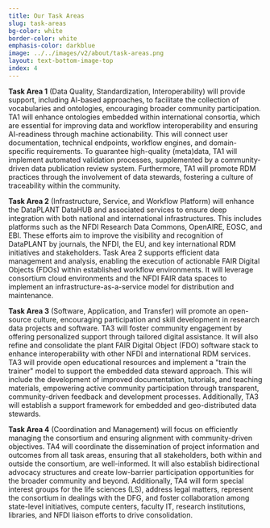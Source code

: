 ```yaml
---
title: Our Task Areas
slug: task-areas
bg-color: white
border-color: white
emphasis-color: darkblue
image: ../../images/v2/about/task-areas.png
layout: text-bottom-image-top
index: 4
---
```


**Task Area 1** (Data Quality, Standardization, Interoperability) will provide support, including AI-based approaches, to facilitate the collection of vocabularies and ontologies, encouraging broader community participation. 
TA1 will enhance ontologies embedded within international consortia, which are essential for improving data and workflow interoperability and ensuring AI-readiness through machine actionability. 
This will connect user documentation, technical endpoints, workflow engines, and domain-specific requirements. 
To guarantee high-quality (meta)data, TA1 will implement automated validation processes, supplemented by a community-driven data publication review system. 
Furthermore, TA1 will promote RDM practices through the involvement of data stewards, fostering a culture of traceability within the community.

**Task Area 2** (Infrastructure, Service, and Workflow Platform) will enhance the DataPLANT DataHUB and associated services to ensure deep integration with both national and international infrastructures. 
This includes platforms such as the NFDI Research Data Commons, OpenAIRE, EOSC, and EBI. 
These efforts aim to improve the visibility and recognition of DataPLANT by journals, the NFDI, the EU, and key international RDM initiatives and stakeholders. 
Task Area 2 supports efficient data management and analysis, enabling the execution of actionable FAIR Digital Objects (FDOs) within established workflow environments. 
It will leverage consortium cloud environments and the NFDI FAIR data spaces to implement an infrastructure-as-a-service model for distribution and maintenance.

**Task Area 3** (Software, Application, and Transfer) will promote an open-source culture, encouraging participation and skill development in research data projects and software. 
TA3 will foster community engagement by offering personalized support through tailored digital assistance. 
It will also refine and consolidate the plant FAIR Digital Object (FDO) software stack to enhance interoperability with other NFDI and international RDM services. 
TA3 will provide open educational resources and implement a "train the trainer" model to support the embedded data steward approach. 
This will include the development of improved documentation, tutorials, and teaching materials, empowering active community participation through transparent, community-driven feedback and development processes. 
Additionally, TA3 will establish a support framework for embedded and geo-distributed data stewards.

**Task Area 4** (Coordination and Management) will focus on efficiently managing the consortium and ensuring alignment with community-driven objectives. 
TA4 will coordinate the dissemination of project information and outcomes from all task areas, ensuring that all stakeholders, both within and outside the consortium, are well-informed. 
It will also establish bidirectional advocacy structures and create low-barrier participation opportunities for the broader community and beyond. 
Additionally, TA4 will form special interest groups for the life sciences (LS), address legal matters, represent the consortium in dealings with the DFG, and foster collaboration among state-level initiatives, compute centers, faculty IT, research institutions, libraries, and NFDI liaison efforts to drive consolidation.